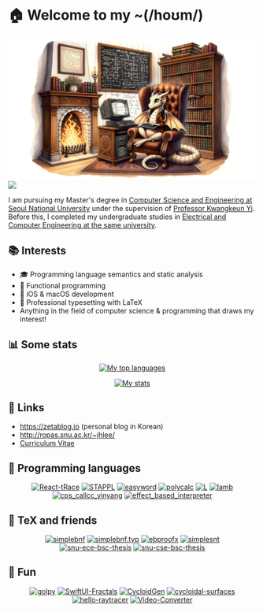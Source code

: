 # 🏠 Welcome to my ~(/hoʊm/)

<img align="center" src="./compiler-dragon.jpg"/>

<img align="center" src="https://hits.seeyoufarm.com/api/count/incr/badge.svg?url=https%3A%2F%2Fgithub.com%2FZeta611%2F&count_bg=%23FFB96C&title_bg=%232D2A26&icon=&icon_color=%23E7E7E7&title=visits&edge_flat=true"/>

I am pursuing my Master's degree in [Computer Science and Engineering at Seoul National University](https://cse.snu.ac.kr/en) under the supervision of [Professor Kwangkeun Yi](http://kwangkeunyi.snu.ac.kr/).
Before this, I completed my undergraduate studies in [Electrical and Computer Engineering at the same university](https://ece.snu.ac.kr/en).

## 📚 Interests
- 🎓 Programming language semantics and static analysis
- 🤖 Functional programming
- 📱 iOS & macOS development
- 📜 Professional typesetting with LaTeX
- Anything in the field of computer science & programming that draws my interest!

## 📊 Some stats
<div align="center">

  [![My top languages](https://github-readme-stats.vercel.app/api/top-langs/?username=Zeta611&layout=compact&theme=transparent&hide=tex)](https://github.com/Zeta611)
  
  [![My stats](https://github-readme-stats.vercel.app/api?username=Zeta611&theme=transparent)](https://github.com/Zeta611)

</div>

## 🔗 Links
- https://zetablog.io (personal blog in Korean)
- http://ropas.snu.ac.kr/~jhlee/
- [Curriculum Vitae](https://nbviewer.org/github/Zeta611/curriculum-vitae/blob/main/build/default/default.pdf)


## 📝 Programming languages
<div align="center">

  [![React-tRace](https://github-readme-stats.vercel.app/api/pin/?username=React-Analysis&repo=react-trace)](https://github.com/React-Analysis/react-trace)
  [![STAPPL](https://github-readme-stats.vercel.app/api/pin/?username=Zeta611&repo=stappl)](https://github.com/Zeta611/stappl)
  [![easyword](https://github-readme-stats.vercel.app/api/pin/?username=Zeta611&repo=easyword)](https://github.com/Zeta611/easyword)
  [![polycalc](https://github-readme-stats.vercel.app/api/pin/?username=Zeta611&repo=polycalc)](https://github.com/Zeta611/polycalc)
  [![L](https://github-readme-stats.vercel.app/api/pin/?username=Zeta611&repo=L)](https://github.com/Zeta611/L)
  [![lamb](https://github-readme-stats.vercel.app/api/pin/?username=Zeta611&repo=lamb)](https://github.com/Zeta611/lamb)
  [![cps_callcc_yinyang](https://github-readme-stats.vercel.app/api/pin/?username=Zeta611&repo=cps_callcc_yinyang)](https://github.com/Zeta611/cps_callcc_yinyang)
  [![effect_based_interpreter](https://github-readme-stats.vercel.app/api/pin/?username=Zeta611&repo=effect_based_interpreter)](https://github.com/Zeta611/effect_based_interpreter)

</div>

## 📜 TeX and friends
<div align="center">

  [![simplebnf](https://github-readme-stats.vercel.app/api/pin/?username=Zeta611&repo=simplebnf)](https://github.com/Zeta611/simplebnf)
  [![simplebnf.typ](https://github-readme-stats.vercel.app/api/pin/?username=Zeta611&repo=simplebnf.typ)](https://github.com/Zeta611/simplebnf.typ)
  [![ebproofx](https://github-readme-stats.vercel.app/api/pin/?username=Zeta611&repo=ebproofx)](https://github.com/Zeta611/ebproofx)
  [![simplesnt](https://github-readme-stats.vercel.app/api/pin/?username=Zeta611&repo=simplesnt)](https://github.com/Zeta611/simplesnt)
  [![snu-ece-bsc-thesis](https://github-readme-stats.vercel.app/api/pin/?username=Zeta611&repo=snu-ece-bsc-thesis)](https://github.com/Zeta611/snu-ece-bsc-thesis)
  [![snu-cse-bsc-thesis](https://github-readme-stats.vercel.app/api/pin/?username=Zeta611&repo=snu-cse-bsc-thesis)](https://github.com/Zeta611/snu-cse-bsc-thesis)

</div>

## 🌸 Fun
<div align="center">

  [![golpy](https://github-readme-stats.vercel.app/api/pin/?username=Zeta611&repo=golpy)](https://github.com/Zeta611/golpy)
  [![SwiftUI-Fractals](https://github-readme-stats.vercel.app/api/pin/?username=Zeta611&repo=SwiftUI-Fractals)](https://github.com/Zeta611/SwiftUI-Fractals)
  [![CycloidGen](https://github-readme-stats.vercel.app/api/pin/?username=Zeta611&repo=CycloidGen)](https://github.com/Zeta611/CycloidGen)
  [![cycloidal-surfaces](https://github-readme-stats.vercel.app/api/pin/?username=Zeta611&repo=cycloidal-surfaces)](https://github.com/Zeta611/cycloidal-surfaces)
  [![hello-raytracer](https://github-readme-stats.vercel.app/api/pin/?username=Zeta611&repo=hello-raytracer)](https://github.com/Zeta611/hello-raytracer)
  [![Video-Converter](https://github-readme-stats.vercel.app/api/pin/?username=Zeta611&repo=Video-Converter)](https://github.com/Zeta611/Video-Converter)

</div>
